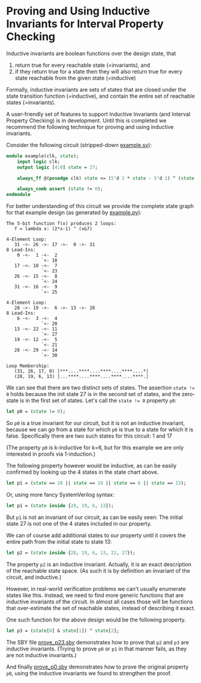 Proving and Using Inductive Invariants for Interval Property Checking
=====================================================================

Inductive invariants are boolean functions over the design state, that
 1. return true for every reachable state (=invariants), and
 2. if they return true for a state then they will also return true
    for every state reachable from the given state (=inductive)
    
Formally, inductive invariants are sets of states that are closed under
the state transition function (=inductive), and contain the entire set
of reachable states (=invariants).

A user-friendly set of features to support Inductive Invariants (and Interval
Property Checking) is in development. Until this is completed we recommend
the following technique for proving and using inductive invariants.

Consider the following circuit (stripped-down [example.sv](example.sv)):

```SystemVerilog
module example(clk, state); 
	input logic clk;
	output logic [4:0] state = 27;

	always_ff @(posedge clk) state <= (5'd 2 * state - 5'd 1) ^ (state & 5'd 7);

	always_comb assert (state != 0);
endmodule
```

For better understanding of this circuit we provide the complete state graph
for that example design (as generated by [example.py](example.py)):

```
The 5-bit function f(x) produces 2 loops:
   f = lambda x: (2*x-1) ^ (x&7)

4-Element Loop:
   31 ->- 26 ->- 17 ->-  0 ->- 31
8 Lead-Ins:
    0 -<-  1 -<-  2
             `<- 18
   17 -<- 10 -<-  7
             `<- 23
   26 -<- 15 -<-  8
             `<- 24
   31 -<- 16 -<-  9
             `<- 25

4-Element Loop:
   28 ->- 19 ->-  6 ->- 13 ->- 28
8 Lead-Ins:
    6 -<-  3 -<-  4
             `<- 20
   13 -<- 22 -<- 11
             `<- 27
   19 -<- 12 -<-  5
             `<- 21
   28 -<- 29 -<- 14
             `<- 30

Loop Membership:
   (31, 26, 17, 0) |***....****....****....****....*|
   (28, 19, 6, 13) |...****....****....****....****.|
```

We can see that there are two distinct sets of states. The assertion `state != 0` holds
because the init state 27 is in the second set of states, and the zero-state is in the
first set of states. Let's call the `state != 0` property `p0`:

```SystemVerilog
let p0 = (state != 0);
```

So `p0` is a true invariant for our circuit, but it is not an inductive invariant,
because we can go from a state for which `p0` is true to a state for which it is
false. Specifically there are two such states for this circuit: 1 and 17

(The property `p0` is k-inductive for k=6, but for this example we are
only interested in proofs via 1-induction.)

The following property however would be inductive, as can be easily confirmed
by looking up the 4 states in the state chart above.

```SystemVerilog
let p1 = (state == 28 || state == 19 || state == 6 || state == 13);
```

Or, using more fancy SystemVerilog syntax:

```SystemVerilog
let p1 = (state inside {28, 19, 6, 13});
```

But `p1` is not an invariant of our circuit, as can be easily seen: The initial
state 27 is not one of the 4 states included in our property.

We can of course add additional states to our property until it covers the entire
path from the initial state to state 13:

```SystemVerilog
let p2 = (state inside {28, 19, 6, 13, 22, 27});
```

The property `p2` is an inductive invariant. Actually, it is an exact
description of the reachable state space. (As such it is by definition an
invariant of the circuit, and inductive.)

However, in real-world verification problems we can't usually enumerate states
like this. Instead, we need to find more generic functions that are inductive
invariants of the circuit. In almost all cases those will be functions that
over-estimate the set of reachable states, instead of describing it exact.

One such function for the above design would be the following property.

```SystemVerilog
let p3 = (state[0] & state[1]) ^ state[2];
```

The SBY file [prove_p23.sby](prove_p23.sby) demonstrates how to prove that `p2`
and `p3` are inductive invariants. (Trying to prove `p0` or `p1` in that manner
fails, as they are not inductive invariants.)

And finally [prove_p0.sby](prove_p0.sby) demonstrates how to prove the original
property `p0`, using the inductive invariants we found to strengthen the proof.
